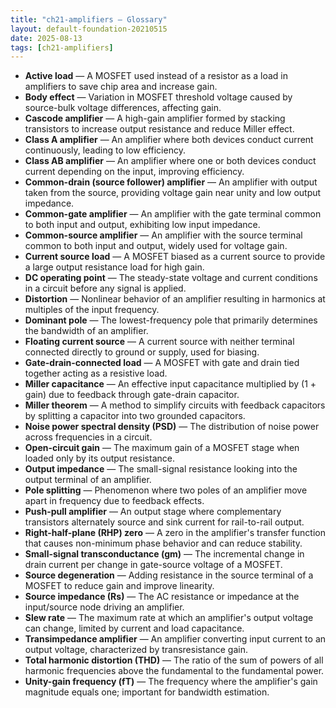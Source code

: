 ```yaml
---
title: "ch21-amplifiers — Glossary"
layout: default-foundation-20210515
date: 2025-08-13
tags: [ch21-amplifiers]
---
```


- **Active load** — A MOSFET used instead of a resistor as a load in amplifiers to save chip area and increase gain.  
- **Body effect** — Variation in MOSFET threshold voltage caused by source-bulk voltage differences, affecting gain.  
- **Cascode amplifier** — A high-gain amplifier formed by stacking transistors to increase output resistance and reduce Miller effect.  
- **Class A amplifier** — An amplifier where both devices conduct current continuously, leading to low efficiency.  
- **Class AB amplifier** — An amplifier where one or both devices conduct current depending on the input, improving efficiency.  
- **Common-drain (source follower) amplifier** — An amplifier with output taken from the source, providing voltage gain near unity and low output impedance.  
- **Common-gate amplifier** — An amplifier with the gate terminal common to both input and output, exhibiting low input impedance.  
- **Common-source amplifier** — An amplifier with the source terminal common to both input and output, widely used for voltage gain.  
- **Current source load** — A MOSFET biased as a current source to provide a large output resistance load for high gain.  
- **DC operating point** — The steady-state voltage and current conditions in a circuit before any signal is applied.  
- **Distortion** — Nonlinear behavior of an amplifier resulting in harmonics at multiples of the input frequency.  
- **Dominant pole** — The lowest-frequency pole that primarily determines the bandwidth of an amplifier.  
- **Floating current source** — A current source with neither terminal connected directly to ground or supply, used for biasing.  
- **Gate-drain-connected load** — A MOSFET with gate and drain tied together acting as a resistive load.  
- **Miller capacitance** — An effective input capacitance multiplied by (1 + gain) due to feedback through gate-drain capacitor.  
- **Miller theorem** — A method to simplify circuits with feedback capacitors by splitting a capacitor into two grounded capacitors.  
- **Noise power spectral density (PSD)** — The distribution of noise power across frequencies in a circuit.  
- **Open-circuit gain** — The maximum gain of a MOSFET stage when loaded only by its output resistance.  
- **Output impedance** — The small-signal resistance looking into the output terminal of an amplifier.  
- **Pole splitting** — Phenomenon where two poles of an amplifier move apart in frequency due to feedback effects.  
- **Push-pull amplifier** — An output stage where complementary transistors alternately source and sink current for rail-to-rail output.  
- **Right-half-plane (RHP) zero** — A zero in the amplifier's transfer function that causes non-minimum phase behavior and can reduce stability.  
- **Small-signal transconductance (gm)** — The incremental change in drain current per change in gate-source voltage of a MOSFET.  
- **Source degeneration** — Adding resistance in the source terminal of a MOSFET to reduce gain and improve linearity.  
- **Source impedance (Rs)** — The AC resistance or impedance at the input/source node driving an amplifier.  
- **Slew rate** — The maximum rate at which an amplifier's output voltage can change, limited by current and load capacitance.  
- **Transimpedance amplifier** — An amplifier converting input current to an output voltage, characterized by transresistance gain.  
- **Total harmonic distortion (THD)** — The ratio of the sum of powers of all harmonic frequencies above the fundamental to the fundamental power.  
- **Unity-gain frequency (fT)** — The frequency where the amplifier's gain magnitude equals one; important for bandwidth estimation.
